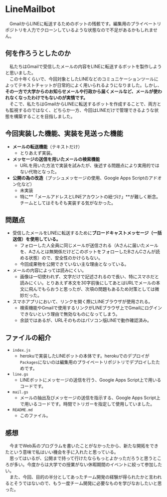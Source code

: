 # LineMailbot
　GmailからLINEに転送するためのボットの残骸です。編集用のプライベートリポジトリを人力でクローンしているような状態なので不足があるかもしれません。</br>

## 何を作ろうとしたのか
　私たちはGmailで受信したメールの内容をLINEに転送するボットを製作しようと思いました。</br>
　この十年くらいで、今回対象としたLINEなどのコミュニケーションツールによってテキストチャットが日常的によく用いられるようになりました。しかし、**その一方で大学からのお知らせメールや行政から届くメールなど、メールが使われなくなったわけでもないのが実情です。**</br>
　そこで、私たちはGmailからLINEに転送するボットを作成することで、両方とも監視するのではなく、どちらか一方、今回はLINEだけで管理できるような状態を構築することを目指しました。

## 今回実装した機能、実装を見送った機能
* **メールの転送機能**（テキストだけ）
  * とりあえず実装。
* **メッセージの送信を用いたメールの検索機能**
  * URLを用いた方法で実装を試みたが、後述する問題点により実用的ではない代物となった。
* **公開の為の改造**（プッシュメッセージの使用、Google Apps Scriptのアドオン化など）
  * 未実装
  * 特に**「メールアドレスとLINEアカウントの紐づけ」**が難しく断念。チームとしてはそもそも実装する気がなかった。

## 問題点
* 受信したメールをLINEに転送するために**ブロードキャストメッセージ（一括送信）を使用している。**
  * フォローした人全員に同じメールが送信される（Aさんに届いたメールを、Aさんとは無関係だけどこのボットをフォローしたBさんCさんが読める状態）ので、安全性のかけらもない。
  * 今回成果物を公開できていない主な理由となっている。
* メールの内容によっては読みにくい。
  * 画像は一切使われず、文字だけで記述されるので長い、特にスマホだと読みにくい。とりあえず本文を30字前後にしてあとはURLでメールの本文に飛んでもらおうと思ったが、次項の問題もあるため対策としては微妙だった。
* スマホアプリにおいて、リンクを開く際にLINEブラウザが使用される。
  * 検索機能やGmailで使用するリンクがLINEブラウザ上でGmailにログインできないという理由で無効なものになってしまう。
  * 余談ではあるが、URLそのものはパソコン版LINEで動作確認済み。

## ファイルの紹介
* `index.js`
  * herokuで実装したLINEボットの本体です。herokuでのデプロイが`Packages`にないのは編集用のプライベートリポジトリでデプロイしたためです。
* `line.gs`
  * LINEボットにメッセージの送信を行う、Google Apps Script上で用いるコードです。
* `mail.gs`
  * メールの抽出及びメッセージの送信を指示する、Google Apps Script上で用いるコードです。時間でトリガーを指定して使用していました。
* `README.md`
  * このファイル。
  
## 感想
　今までWeb系のプログラムを書いたことがなかったから、新たな開拓をできたという意味で私はいい機会を手に入れたと思っている。</br>
　思ってはいるが、公開まで持って行けたならもっとよかっただろうと思うところが多い。今度からは大学での授業がない休暇期間のイベントに絞って参加したい。</br>
　また、今回、目的の半分としてあったチーム開発の経験が得られたかと言われるとそうではないので、もう一度チーム開発に必要なものを学びなおしたいと思った。
